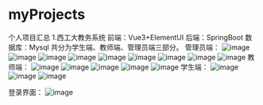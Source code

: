 # myProjects
个人项目汇总
1.西工大教务系统
前端：Vue3+ElementUI
后端：SpringBoot
数据库：Mysql
共分为学生端、教师端、管理员端三部分。
管理员端：
    ![image](西工大教务系统前端\VueSchoolManager-main\images\image.png)
    ![image](西工大教务系统前端\VueSchoolManager-main\images\admin_2.png)
    ![image](西工大教务系统前端\VueSchoolManager-main\images\admin_3.png)
    ![image](西工大教务系统前端\VueSchoolManager-main\images\admin_4.png)
    ![image](西工大教务系统前端\VueSchoolManager-main\images\admin_5.png)
    ![image](西工大教务系统前端\VueSchoolManager-main\images\admin_6.png)
    ![image](西工大教务系统前端\VueSchoolManager-main\images\admin_7.png)
    ![image](西工大教务系统前端\VueSchoolManager-main\images\admin_8.png)
    ![image](西工大教务系统前端\VueSchoolManager-main\images\admin_9.png)
教师端：
    ![image](西工大教务系统前端\VueSchoolManager-main\images\teacher_1.png)
    ![image](西工大教务系统前端\VueSchoolManager-main\images\teacher_2.png)
    ![image](西工大教务系统前端\VueSchoolManager-main\images\teacher_3.png)
    ![image](西工大教务系统前端\VueSchoolManager-main\images\teacher_4.png)
    ![image](西工大教务系统前端\VueSchoolManager-main\images\teacher_5.png)
学生端：
    ![image](西工大教务系统前端\VueSchoolManager-main\images\student_1.png)
    ![image](西工大教务系统前端\VueSchoolManager-main\images\student_2.png)
    ![image](西工大教务系统前端\VueSchoolManager-main\images\student_3.png)

登录界面：
    ![image](西工大教务系统前端\VueSchoolManager-main\images\login.png)